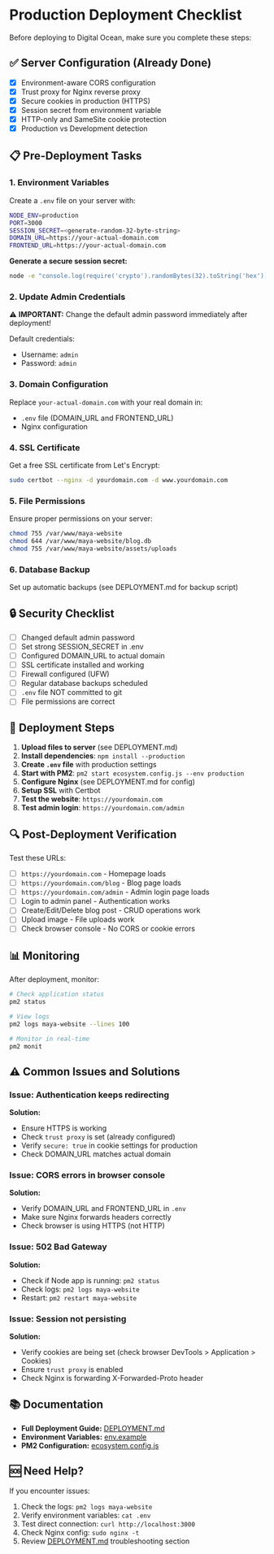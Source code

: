 # Production Deployment Checklist

Before deploying to Digital Ocean, make sure you complete these steps:

## ✅ Server Configuration (Already Done)

- [x] Environment-aware CORS configuration
- [x] Trust proxy for Nginx reverse proxy
- [x] Secure cookies in production (HTTPS)
- [x] Session secret from environment variable
- [x] HTTP-only and SameSite cookie protection
- [x] Production vs Development detection

## 📋 Pre-Deployment Tasks

### 1. Environment Variables
Create a `.env` file on your server with:

```bash
NODE_ENV=production
PORT=3000
SESSION_SECRET=<generate-random-32-byte-string>
DOMAIN_URL=https://your-actual-domain.com
FRONTEND_URL=https://your-actual-domain.com
```

**Generate a secure session secret:**
```bash
node -e "console.log(require('crypto').randomBytes(32).toString('hex'))"
```

### 2. Update Admin Credentials
⚠️ **IMPORTANT:** Change the default admin password immediately after deployment!

Default credentials:
- Username: `admin`
- Password: `admin`

### 3. Domain Configuration
Replace `your-actual-domain.com` with your real domain in:
- `.env` file (DOMAIN_URL and FRONTEND_URL)
- Nginx configuration

### 4. SSL Certificate
Get a free SSL certificate from Let's Encrypt:
```bash
sudo certbot --nginx -d yourdomain.com -d www.yourdomain.com
```

### 5. File Permissions
Ensure proper permissions on your server:
```bash
chmod 755 /var/www/maya-website
chmod 644 /var/www/maya-website/blog.db
chmod 755 /var/www/maya-website/assets/uploads
```

### 6. Database Backup
Set up automatic backups (see DEPLOYMENT.md for backup script)

## 🔒 Security Checklist

- [ ] Changed default admin password
- [ ] Set strong SESSION_SECRET in .env
- [ ] Configured DOMAIN_URL to actual domain
- [ ] SSL certificate installed and working
- [ ] Firewall configured (UFW)
- [ ] Regular database backups scheduled
- [ ] `.env` file NOT committed to git
- [ ] File permissions are correct

## 🚀 Deployment Steps

1. **Upload files to server** (see DEPLOYMENT.md)
2. **Install dependencies**: `npm install --production`
3. **Create `.env` file** with production settings
4. **Start with PM2**: `pm2 start ecosystem.config.js --env production`
5. **Configure Nginx** (see DEPLOYMENT.md for config)
6. **Setup SSL** with Certbot
7. **Test the website**: `https://yourdomain.com`
8. **Test admin login**: `https://yourdomain.com/admin`

## 🔍 Post-Deployment Verification

Test these URLs:
- [ ] `https://yourdomain.com` - Homepage loads
- [ ] `https://yourdomain.com/blog` - Blog page loads
- [ ] `https://yourdomain.com/admin` - Admin login page loads
- [ ] Login to admin panel - Authentication works
- [ ] Create/Edit/Delete blog post - CRUD operations work
- [ ] Upload image - File uploads work
- [ ] Check browser console - No CORS or cookie errors

## 📊 Monitoring

After deployment, monitor:
```bash
# Check application status
pm2 status

# View logs
pm2 logs maya-website --lines 100

# Monitor in real-time
pm2 monit
```

## ⚠️ Common Issues and Solutions

### Issue: Authentication keeps redirecting
**Solution:** 
- Ensure HTTPS is working
- Check `trust proxy` is set (already configured)
- Verify `secure: true` in cookie settings for production
- Check DOMAIN_URL matches actual domain

### Issue: CORS errors in browser console
**Solution:**
- Verify DOMAIN_URL and FRONTEND_URL in `.env`
- Make sure Nginx forwards headers correctly
- Check browser is using HTTPS (not HTTP)

### Issue: 502 Bad Gateway
**Solution:**
- Check if Node app is running: `pm2 status`
- Check logs: `pm2 logs maya-website`
- Restart: `pm2 restart maya-website`

### Issue: Session not persisting
**Solution:**
- Verify cookies are being set (check browser DevTools > Application > Cookies)
- Ensure `trust proxy` is enabled
- Check Nginx is forwarding X-Forwarded-Proto header

## 📚 Documentation

- **Full Deployment Guide:** [DEPLOYMENT.md](./DEPLOYMENT.md)
- **Environment Variables:** [env.example](./env.example)
- **PM2 Configuration:** [ecosystem.config.js](./ecosystem.config.js)

## 🆘 Need Help?

If you encounter issues:
1. Check the logs: `pm2 logs maya-website`
2. Verify environment variables: `cat .env`
3. Test direct connection: `curl http://localhost:3000`
4. Check Nginx config: `sudo nginx -t`
5. Review [DEPLOYMENT.md](./DEPLOYMENT.md) troubleshooting section


